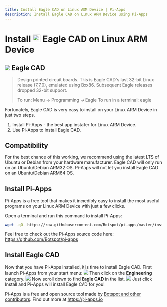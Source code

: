 ```yaml
---
title: Install Eagle CAD on Linux ARM Device | Pi-Apps
description: Install Eagle CAD on Linux ARM Device using Pi-Apps
---
```

<div class="simple-install-content content">

# Install <img src="/img/app-icons/Eagle CAD/icon-64.png" height=24> Eagle CAD on Linux ARM Device

## <img src="/img/app-icons/Eagle CAD/icon-64.png"> Eagle CAD
> Design printed circuit boards.
> This is Eagle CAD's last 32-bit Linux release (7.7.0), emulated using Box86. Subsequent Eagle releases dropped 32-bit support.
> 
> To run: Menu -> Programming -> Eagle
> To run in a terminal: eagle

Fortunately, Eagle CAD is very easy to install on your Linux ARM Device in just two steps.
1. Install Pi-Apps - the best app installer for Linux ARM Device.
2. Use Pi-Apps to install Eagle CAD.
</div>
<div class="simple-install-content content">

## Compatibility
For the best chance of this working, we recommend using the latest LTS of Ubuntu or Debian from your hardware manufacturer.
Eagle CAD will only run on an Ubuntu/Debian ARM32 OS. Pi-Apps will not let you install Eagle CAD on an Ubuntu/Debian ARM64 OS.
</div>
<div class="simple-install-content content">

## Install Pi-Apps

Pi-Apps is a free tool that makes it incredibly easy to install the most useful programs on your Linux ARM Device with just a few clicks.

Open a terminal and run this command to install Pi-Apps:
```bash
wget -qO- https://raw.githubusercontent.com/Botspot/pi-apps/master/install | bash
```
Feel free to check out the Pi-Apps source code here: https://github.com/Botspot/pi-apps
</div>
<div class="simple-install-content content">

## Install Eagle CAD

Now that you have Pi-Apps installed, it is time to install Eagle CAD.
First launch Pi-Apps from your start menu:
<img src="/img/start-menu.png">
Then click on the <b>Engineering</b> category.
<img src="/img/category-selections/Engineering.png">
Now scroll down to find <b>Eagle CAD</b> in the list.
<img src="/img/app-icons/Eagle CAD/app-selection.png">
Just click Install and Pi-Apps will install Eagle CAD for you!
</div>
<div class="simple-install-content content">

Pi-Apps is a free and open source tool made by [Botspot and other contributors](/about/#contributors). Find out more at https://pi-apps.io
</div>
